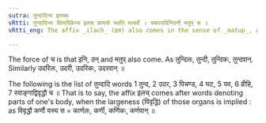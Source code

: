 ```yaml
---
sutra: तुन्दादिभ्य इलच्च
vRtti: तुन्दादिभ्यः प्र्तिपदिकेभ्य इलच् प्रत्ययो भवति मत्वर्थे । चकारादिनिठनौ मतुप् च ॥
vRtti_eng: The affix _ilach_ (इल) also comes in the sense of _matup_, after the nominal-stems _tunda_ &c.

---
```

The force of च is that इनि, ठन् and मतुप् also come. As तुन्दिलः, तुन्दी, तुन्दिकः, तुन्दवान्. Similarly उदरिलः, उदरी, उदरिकः, उदरवान् ॥

The following is the list of तुन्दादि words 1 तुन्द, 2 उदर, 3 पिचण्ड, 4 घट, 5 यव, 6 व्रीहि, 7 स्वाङ्गाद्विवृद्धौ च ॥ That is to say, the affix इलच् comes after words denoting parts of one's body, when the largeness (विवृद्धि) of those organs is implied : as विवृद्धौ कर्णौ यस्य स = कार्णलः, कर्णी, कर्णिकः, कर्णवान् ॥